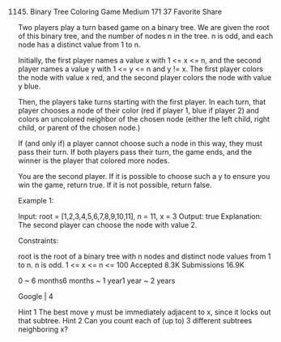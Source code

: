 1145. Binary Tree Coloring Game
Medium 171 37 Favorite Share

Two players play a turn based game on a binary tree.  We are given the root of this binary tree, and the number of nodes n in the tree.  n is odd, and each node has a distinct value from 1 to n.

Initially, the first player names a value x with 1 <= x <= n, and the second player names a value y with 1 <= y <= n and y != x.  The first player colors the node with value x red, and the second player colors the node with value y blue.

Then, the players take turns starting with the first player.  In each turn, that player chooses a node of their color (red if player 1, blue if player 2) and colors an uncolored neighbor of the chosen node (either the left child, right child, or parent of the chosen node.)

If (and only if) a player cannot choose such a node in this way, they must pass their turn.  If both players pass their turn, the game ends, and the winner is the player that colored more nodes.

You are the second player.  If it is possible to choose such a y to ensure you win the game, return true.  If it is not possible, return false.

 

Example 1:


Input: root = [1,2,3,4,5,6,7,8,9,10,11], n = 11, x = 3
Output: true
Explanation: The second player can choose the node with value 2.
 

Constraints:

root is the root of a binary tree with n nodes and distinct node values from 1 to n.
n is odd.
1 <= x <= n <= 100
Accepted 8.3K
Submissions 16.9K

0 ~ 6 months6 months ~ 1 year1 year ~ 2 years

Google | 4

Hint 1
The best move y must be immediately adjacent to x, since it locks out that subtree.
Hint 2
Can you count each of (up to) 3 different subtrees neighboring x?
